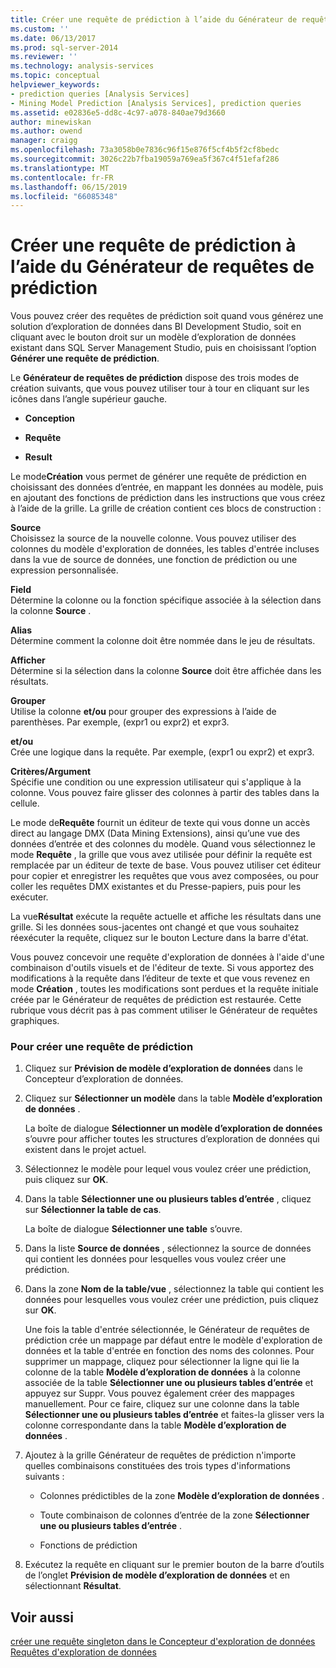 ```yaml
---
title: Créer une requête de prédiction à l’aide du Générateur de requêtes de prédiction | Microsoft Docs
ms.custom: ''
ms.date: 06/13/2017
ms.prod: sql-server-2014
ms.reviewer: ''
ms.technology: analysis-services
ms.topic: conceptual
helpviewer_keywords:
- prediction queries [Analysis Services]
- Mining Model Prediction [Analysis Services], prediction queries
ms.assetid: e02836e5-dd8c-4c97-a078-840ae79d3660
author: minewiskan
ms.author: owend
manager: craigg
ms.openlocfilehash: 73a3058b0e7836c96f15e876f5cf4b5f2cf8bedc
ms.sourcegitcommit: 3026c22b7fba19059a769ea5f367c4f51efaf286
ms.translationtype: MT
ms.contentlocale: fr-FR
ms.lasthandoff: 06/15/2019
ms.locfileid: "66085348"
---
```

# <a name="create-a-prediction-query-using-the-prediction-query-builder"></a>Créer une requête de prédiction à l’aide du Générateur de requêtes de prédiction
  Vous pouvez créer des requêtes de prédiction soit quand vous générez une solution d’exploration de données dans BI Development Studio, soit en cliquant avec le bouton droit sur un modèle d’exploration de données existant dans SQL Server Management Studio, puis en choisissant l’option **Générer une requête de prédiction**.  
  
 Le **Générateur de requêtes de prédiction** dispose des trois modes de création suivants, que vous pouvez utiliser tour à tour en cliquant sur les icônes dans l’angle supérieur gauche.  
  
-   **Conception**  
  
-   **Requête**  
  
-   **Result**  
  
 Le mode**Création** vous permet de générer une requête de prédiction en choisissant des données d’entrée, en mappant les données au modèle, puis en ajoutant des fonctions de prédiction dans les instructions que vous créez à l’aide de la grille. La grille de création contient ces blocs de construction :  
  
 **Source**  
 Choisissez la source de la nouvelle colonne. Vous pouvez utiliser des colonnes du modèle d'exploration de données, les tables d'entrée incluses dans la vue de source de données, une fonction de prédiction ou une expression personnalisée.  
  
 **Field**  
 Détermine la colonne ou la fonction spécifique associée à la sélection dans la colonne **Source** .  
  
 **Alias**  
 Détermine comment la colonne doit être nommée dans le jeu de résultats.  
  
 **Afficher**  
 Détermine si la sélection dans la colonne **Source** doit être affichée dans les résultats.  
  
 **Grouper**  
 Utilise la colonne **et/ou** pour grouper des expressions à l’aide de parenthèses. Par exemple, (expr1 ou expr2) et expr3.  
  
 **et/ou**  
 Crée une logique dans la requête. Par exemple, (expr1 ou expr2) et expr3.  
  
 **Critères/Argument**  
 Spécifie une condition ou une expression utilisateur qui s'applique à la colonne. Vous pouvez faire glisser des colonnes à partir des tables dans la cellule.  
  
 Le mode de**Requête** fournit un éditeur de texte qui vous donne un accès direct au langage DMX (Data Mining Extensions), ainsi qu’une vue des données d’entrée et des colonnes du modèle. Quand vous sélectionnez le mode **Requête** , la grille que vous avez utilisée pour définir la requête est remplacée par un éditeur de texte de base. Vous pouvez utiliser cet éditeur pour copier et enregistrer les requêtes que vous avez composées, ou pour coller les requêtes DMX existantes et du Presse-papiers, puis pour les exécuter.  
  
 La vue**Résultat** exécute la requête actuelle et affiche les résultats dans une grille. Si les données sous-jacentes ont changé et que vous souhaitez réexécuter la requête, cliquez sur le bouton Lecture dans la barre d'état.  
  
 Vous pouvez concevoir une requête d'exploration de données à l'aide d'une combinaison d'outils visuels et de l'éditeur de texte. Si vous apportez des modifications à la requête dans l’éditeur de texte et que vous revenez en mode **Création** , toutes les modifications sont perdues et la requête initiale créée par le Générateur de requêtes de prédiction est restaurée. Cette rubrique vous décrit pas à pas comment utiliser le Générateur de requêtes graphiques.  
  
### <a name="to-create-a-prediction-query"></a>Pour créer une requête de prédiction  
  
1.  Cliquez sur **Prévision de modèle d’exploration de données** dans le Concepteur d’exploration de données.  
  
2.  Cliquez sur **Sélectionner un modèle** dans la table **Modèle d’exploration de données** .  
  
     La boîte de dialogue **Sélectionner un modèle d’exploration de données** s’ouvre pour afficher toutes les structures d’exploration de données qui existent dans le projet actuel.  
  
3.  Sélectionnez le modèle pour lequel vous voulez créer une prédiction, puis cliquez sur **OK**.  
  
4.  Dans la table **Sélectionner une ou plusieurs tables d’entrée** , cliquez sur **Sélectionner la table de cas**.  
  
     La boîte de dialogue **Sélectionner une table** s’ouvre.  
  
5.  Dans la liste **Source de données** , sélectionnez la source de données qui contient les données pour lesquelles vous voulez créer une prédiction.  
  
6.  Dans la zone **Nom de la table/vue** , sélectionnez la table qui contient les données pour lesquelles vous voulez créer une prédiction, puis cliquez sur **OK**.  
  
     Une fois la table d'entrée sélectionnée, le Générateur de requêtes de prédiction crée un mappage par défaut entre le modèle d'exploration de données et la table d'entrée en fonction des noms des colonnes. Pour supprimer un mappage, cliquez pour sélectionner la ligne qui lie la colonne de la table **Modèle d’exploration de données** à la colonne associée de la table **Sélectionner une ou plusieurs tables d’entrée** et appuyez sur Suppr. Vous pouvez également créer des mappages manuellement. Pour ce faire, cliquez sur une colonne dans la table **Sélectionner une ou plusieurs tables d’entrée** et faites-la glisser vers la colonne correspondante dans la table **Modèle d’exploration de données** .  
  
7.  Ajoutez à la grille Générateur de requêtes de prédiction n'importe quelles combinaisons constituées des trois types d'informations suivants :  
  
    -   Colonnes prédictibles de la zone **Modèle d’exploration de données** .  
  
    -   Toute combinaison de colonnes d’entrée de la zone **Sélectionner une ou plusieurs tables d’entrée** .  
  
    -   Fonctions de prédiction  
  
8.  Exécutez la requête en cliquant sur le premier bouton de la barre d’outils de l’onglet **Prévision de modèle d’exploration de données** et en sélectionnant **Résultat**.  
  
## <a name="see-also"></a>Voir aussi  
 [créer une requête singleton dans le Concepteur d'exploration de données](create-a-singleton-query-in-the-data-mining-designer.md)   
 [Requêtes d'exploration de données](data-mining-queries.md)  
  
  
